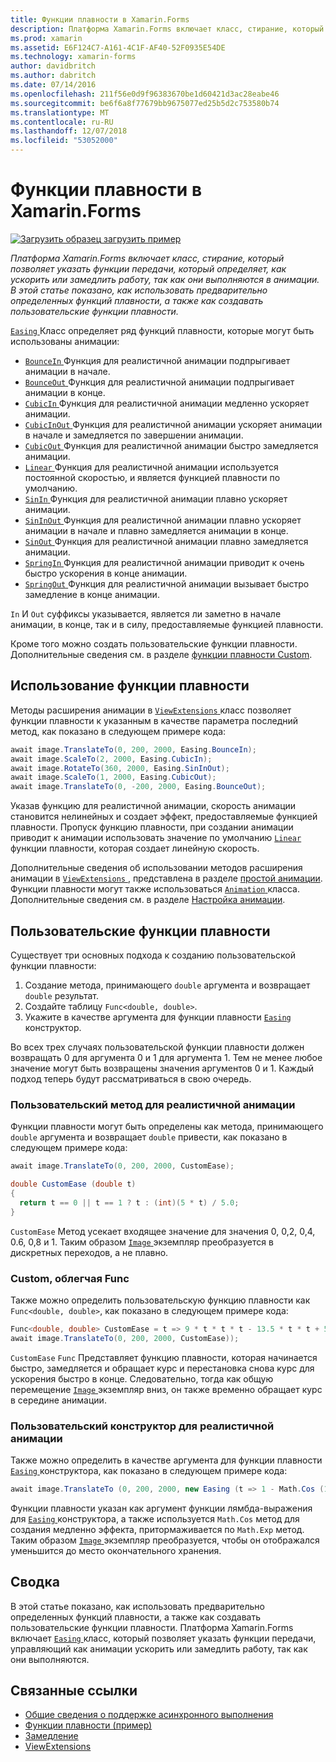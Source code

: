 ```yaml
---
title: Функции плавности в Xamarin.Forms
description: Платформа Xamarin.Forms включает класс, стирание, который позволяет указать функции передачи, который определяет, как ускорить или замедлить работу, так как они выполняются в анимации. В этой статье показано, как использовать предварительно определенных функций плавности, а также как создавать пользовательские функции плавности.
ms.prod: xamarin
ms.assetid: E6F124C7-A161-4C1F-AF40-52F0935E54DE
ms.technology: xamarin-forms
author: davidbritch
ms.author: dabritch
ms.date: 07/14/2016
ms.openlocfilehash: 211f56e0d9f96383670be1d60421d3ac28eabe46
ms.sourcegitcommit: be6f6a8f77679bb9675077ed25b5d2c753580b74
ms.translationtype: MT
ms.contentlocale: ru-RU
ms.lasthandoff: 12/07/2018
ms.locfileid: "53052000"
---
```

# <a name="easing-functions-in-xamarinforms"></a>Функции плавности в Xamarin.Forms

[![Загрузить образец](~/media/shared/download.png) загрузить пример](https://developer.xamarin.com/samples/xamarin-forms/userinterface/animation/easing/)

_Платформа Xamarin.Forms включает класс, стирание, который позволяет указать функции передачи, который определяет, как ускорить или замедлить работу, так как они выполняются в анимации. В этой статье показано, как использовать предварительно определенных функций плавности, а также как создавать пользовательские функции плавности._


[ `Easing` ](xref:Xamarin.Forms.Easing) Класс определяет ряд функций плавности, которые могут быть использованы анимации:

- [ `BounceIn` ](xref:Xamarin.Forms.Easing.BounceIn) Функция для реалистичной анимации подпрыгивает анимации в начале.
- [ `BounceOut` ](xref:Xamarin.Forms.Easing.BounceOut) Функция для реалистичной анимации подпрыгивает анимации в конце.
- [ `CubicIn` ](xref:Xamarin.Forms.Easing.CubicIn) Функция для реалистичной анимации медленно ускоряет анимации.
- [ `CubicInOut` ](xref:Xamarin.Forms.Easing.CubicInOut) Функция для реалистичной анимации ускоряет анимации в начале и замедляется по завершении анимации.
- [ `CubicOut` ](xref:Xamarin.Forms.Easing.CubicOut) Функция для реалистичной анимации быстро замедляется анимации.
- [ `Linear` ](xref:Xamarin.Forms.Easing.Linear) Функция для реалистичной анимации используется постоянной скоростью, и является функцией плавности по умолчанию.
- [ `SinIn` ](xref:Xamarin.Forms.Easing.SinIn) Функция для реалистичной анимации плавно ускоряет анимации.
- [ `SinInOut` ](xref:Xamarin.Forms.Easing.SinInOut) Функция для реалистичной анимации плавно ускоряет анимации в начале и плавно замедляется анимации в конце.
- [ `SinOut` ](xref:Xamarin.Forms.Easing.SinOut) Функция для реалистичной анимации плавно замедляется анимации.
- [ `SpringIn` ](xref:Xamarin.Forms.Easing.SpringIn) Функция для реалистичной анимации приводит к очень быстро ускорения в конце анимации.
- [ `SpringOut` ](xref:Xamarin.Forms.Easing.SpringOut) Функция для реалистичной анимации вызывает быстро замедление в конце анимации.

`In` И `Out` суффиксы указывается, является ли заметно в начале анимации, в конце, так и в силу, предоставляемые функцией плавности.

Кроме того можно создать пользовательские функции плавности. Дополнительные сведения см. в разделе [функции плавности Custom](#customeasing).

## <a name="consuming-an-easing-function"></a>Использование функции плавности

Методы расширения анимации в [ `ViewExtensions` ](xref:Xamarin.Forms.ViewExtensions) класс позволяет функции плавности к указанным в качестве параметра последний метод, как показано в следующем примере кода:

```csharp
await image.TranslateTo(0, 200, 2000, Easing.BounceIn);
await image.ScaleTo(2, 2000, Easing.CubicIn);
await image.RotateTo(360, 2000, Easing.SinInOut);
await image.ScaleTo(1, 2000, Easing.CubicOut);
await image.TranslateTo(0, -200, 2000, Easing.BounceOut);
```

Указав функцию для реалистичной анимации, скорость анимации становится нелинейных и создает эффект, предоставляемые функцией плавности. Пропуск функцию плавности, при создании анимации приводит к анимации использовать значение по умолчанию [ `Linear` ](xref:Xamarin.Forms.Easing.Linear) функции плавности, которая создает линейную скорость.

Дополнительные сведения об использовании методов расширения анимации в [ `ViewExtensions` ](xref:Xamarin.Forms.ViewExtensions) , представлена в разделе [простой анимации](~/xamarin-forms/user-interface/animation/simple.md). Функции плавности могут также использоваться [ `Animation` ](xref:Xamarin.Forms.Animation) класса. Дополнительные сведения см. в разделе [Настройка анимации](~/xamarin-forms/user-interface/animation/custom.md).

<a name="customeasing" />

## <a name="custom-easing-functions"></a>Пользовательские функции плавности

Существует три основных подхода к созданию пользовательской функции плавности:

1. Создание метода, принимающего `double` аргумента и возвращает `double` результат.
1. Создайте таблицу `Func<double, double>`.
1. Укажите в качестве аргумента для функции плавности [ `Easing` ](xref:Xamarin.Forms.Easing) конструктор.

Во всех трех случаях пользовательской функции плавности должен возвращать 0 для аргумента 0 и 1 для аргумента 1. Тем не менее любое значение могут быть возвращены значения аргументов 0 и 1. Каждый подход теперь будут рассматриваться в свою очередь.

### <a name="custom-easing-method"></a>Пользовательский метод для реалистичной анимации

Функции плавности могут быть определены как метода, принимающего `double` аргумента и возвращает `double` привести, как показано в следующем примере кода:

```csharp
await image.TranslateTo(0, 200, 2000, CustomEase);

double CustomEase (double t)
{
  return t == 0 || t == 1 ? t : (int)(5 * t) / 5.0;
}
```

`CustomEase` Метод усекает входящее значение для значения 0, 0,2, 0,4, 0.6, 0,8 и 1. Таким образом [ `Image` ](xref:Xamarin.Forms.Image) экземпляр преобразуется в дискретных переходов, а не плавно.

### <a name="custom-easing-func"></a>Custom, облегчая Func

Также можно определить пользовательскую функцию плавности как `Func<double, double>`, как показано в следующем примере кода:

```csharp
Func<double, double> CustomEase = t => 9 * t * t * t - 13.5 * t * t + 5.5 * t;
await image.TranslateTo(0, 200, 2000, CustomEase));
```

`CustomEase` `Func` Представляет функцию плавности, которая начинается быстро, замедляется и обращает курс и перестановка снова курс для ускорения быстро в конце. Следовательно, тогда как общую перемещение [ `Image` ](xref:Xamarin.Forms.Image) экземпляр вниз, он также временно обращает курс в середине анимации.

### <a name="custom-easing-constructor"></a>Пользовательский конструктор для реалистичной анимации

Также можно определить в качестве аргумента для функции плавности [ `Easing` ](xref:Xamarin.Forms.Easing) конструктора, как показано в следующем примере кода:

```csharp
await image.TranslateTo (0, 200, 2000, new Easing (t => 1 - Math.Cos (10 * Math.PI * t) * Math.Exp (-5 * t)));
```

Функции плавности указан как аргумент функции лямбда-выражения для [ `Easing` ](xref:Xamarin.Forms.Easing) конструктора, а также используется `Math.Cos` метод для создания медленно эффекта, притормаживается по `Math.Exp` метод. Таким образом [ `Image` ](xref:Xamarin.Forms.Image) экземпляр преобразуется, чтобы он отображался уменьшится до место окончательного хранения.

## <a name="summary"></a>Сводка

В этой статье показано, как использовать предварительно определенных функций плавности, а также как создавать пользовательские функции плавности. Платформа Xamarin.Forms включает [ `Easing` ](xref:Xamarin.Forms.Easing) класс, который позволяет указать функции передачи, управляющий как анимации ускорить или замедлить работу, так как они выполняются.



## <a name="related-links"></a>Связанные ссылки

- [Общие сведения о поддержке асинхронного выполнения](~/cross-platform/platform/async.md)
- [Функции плавности (пример)](https://developer.xamarin.com/samples/xamarin-forms/userinterface/animation/easing/)
- [Замедление](xref:Xamarin.Forms.Easing)
- [ViewExtensions](xref:Xamarin.Forms.ViewExtensions)
